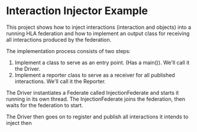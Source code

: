 # Interaction Injector Example

This project shows how to inject interactions (interaction and objects) into a running HLA federation and how to implement an output class for receiving all interactions produced by the federation.

The implementation process consists of two steps:

1. Implement a class to serve as an entry point. (Has a main()). We'll call it the Driver.
2. Implement a reporter class to serve as a receiver for all published interactions. We'll call it the Reporter.

The Driver instantiates a Federate called InjectionFederate and starts it running in its own thread.  The InjectionFederate joins the federation, then waits for the federation to start.

The Driver then goes on to register and publish all interactions it intends to inject then 